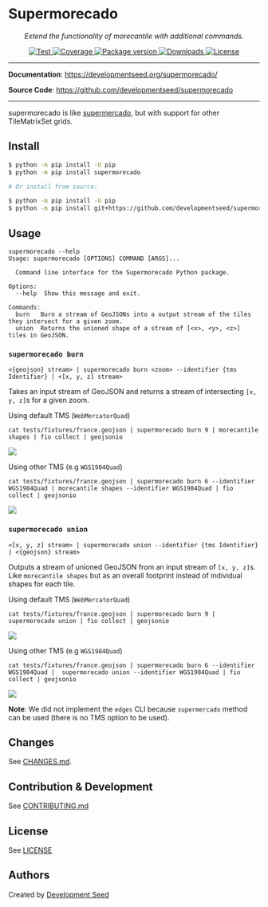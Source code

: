 # Supermorecado


<p align="center">
  <em>Extend the functionality of morecantile with additional commands.</em>
</p>
<p align="center">
  <a href="https://github.com/developmentseed/supermorecado/actions?query=workflow%3ACI" target="_blank">
      <img src="https://github.com/developmentseed/supermorecado/workflows/CI/badge.svg" alt="Test">
  </a>
  <a href="https://codecov.io/gh/developmentseed/supermorecado" target="_blank">
      <img src="https://codecov.io/gh/developmentseed/supermorecado/branch/main/graph/badge.svg" alt="Coverage">
  </a>
  <a href="https://pypi.org/project/supermorecado" target="_blank">
      <img src="https://img.shields.io/pypi/v/supermorecado?color=%2334D058&label=pypi%20package" alt="Package version">
  </a>
  <a href="https://pypistats.org/packages/supermorecado" target="_blank">
      <img src="https://img.shields.io/pypi/dm/supermorecado.svg" alt="Downloads">
  </a>
  <a href="https://github.com/developmentseed/supermorecado/blob/main/LICENSE" target="_blank">
      <img src="https://img.shields.io/github/license/developmentseed/supermorecado.svg" alt="License">
  </a>
</p>

---

**Documentation**: <a href="https://developmentseed.org/supermorecado/" target="_blank">https://developmentseed.org/supermorecado/</a>

**Source Code**: <a href="https://github.com/developmentseed/supermorecado" target="_blank">https://github.com/developmentseed/supermorecado</a>

---

supermorecado is like [supermercado](https://github.com/mapbox/supermercado), but with support for other TileMatrixSet grids.


## Install

```bash
$ python -m pip install -U pip
$ python -m pip install supermorecado

# Or install from source:

$ python -m pip install -U pip
$ python -m pip install git+https://github.com/developmentseed/supermorecado.git
```

## Usage

```
supermorecado --help
Usage: supermorecado [OPTIONS] COMMAND [ARGS]...

  Command line interface for the Supermorecado Python package.

Options:
  --help  Show this message and exit.

Commands:
  burn   Burn a stream of GeoJSONs into a output stream of the tiles they intersect for a given zoom.
  union  Returns the unioned shape of a stream of [<x>, <y>, <z>] tiles in GeoJSON.
```

### `supermorecado burn`

```
<{geojson} stream> | supermorecado burn <zoom> --identifier {tms Identifier} | <[x, y, z] stream>
```

Takes an input stream of GeoJSON and returns a stream of intersecting `[x, y, z]`s for a given zoom.

Using default TMS (`WebMercatorQuad`)
```
cat tests/fixtures/france.geojson | supermorecado burn 9 | morecantile shapes | fio collect | geojsonio
```

![](https://user-images.githubusercontent.com/10407788/236114524-c0a3543f-dfa3-4fd3-af2f-27d60ab897e1.jpg)

Using other TMS (e.g `WGS1984Quad`)
```
cat tests/fixtures/france.geojson | supermorecado burn 6 --identifier WGS1984Quad | morecantile shapes --identifier WGS1984Quad | fio collect | geojsonio
```

![](https://user-images.githubusercontent.com/10407788/236115182-441b1e23-3335-4392-9a72-4c98838c76de.jpg)


### `supermorecado union`

```
<[x, y, z] stream> | supermorecado union --identifier {tms Identifier} | <{geojson} stream>
```

Outputs a stream of unioned GeoJSON from an input stream of `[x, y, z]`s. Like `morecantile shapes` but as an overall footprint instead of individual shapes for each tile.

Using default TMS (`WebMercatorQuad`)
```
cat tests/fixtures/france.geojson | supermorecado burn 9 | supermorecado union | fio collect | geojsonio
```

![](https://user-images.githubusercontent.com/10407788/236115745-9c2f4fa3-e2ea-47d5-a5f5-c77f5308f4a3.jpg)

Using other TMS (e.g `WGS1984Quad`)

```
cat tests/fixtures/france.geojson | supermorecado burn 6 --identifier WGS1984Quad |  supermorecado union --identifier WGS1984Quad | fio collect | geojsonio
```

![](https://user-images.githubusercontent.com/10407788/236115946-2dfabe05-e51d-473b-9957-26bbbe9e61bb.jpg)

**Note**: We did not implement the `edges` CLI because `supermercado` method can be used (there is no TMS option to be used).

## Changes

See [CHANGES.md](https://github.com/developmentseed/supermorecado/blob/main/CHANGES.md).

## Contribution & Development

See [CONTRIBUTING.md](https://github.com/developmentseed/supermorecado/blob/main/CONTRIBUTING.md)

## License

See [LICENSE](https://github.com/developmentseed/supermorecado/blob/main/LICENSE)

## Authors

Created by [Development Seed](<http://developmentseed.org>)
